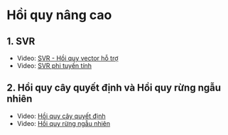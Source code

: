 # Hồi quy nâng cao

## 1. SVR

- Video: [SVR - Hồi quy vector hỗ trợ](https://funix.udemy.com/course/machinelearning/learn/lecture/19505880#overview)
- Video: [SVR phi tuyến tính](https://funix.udemy.com/course/machinelearning/learn/lecture/19505904#overview)



## 2. Hồi quy cây quyết định và Hồi quy rừng ngẫu nhiên

- Video: [Hồi quy cây quyết định](https://funix.udemy.com/course/machinelearning/learn/lecture/5732730#overview)
- Video: [Hồi quy rừng ngẫu nhiên](https://funix.udemy.com/course/machinelearning/learn/lecture/5732732#overview)
